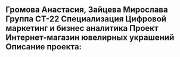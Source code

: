 Громова Анастасия, Зайцева Мирослава
Группа СТ-22
Специализация Цифровой маркетинг и бизнес аналитика
Проект Интернет-магазин ювелирных украшений
Описание проекта:
---
